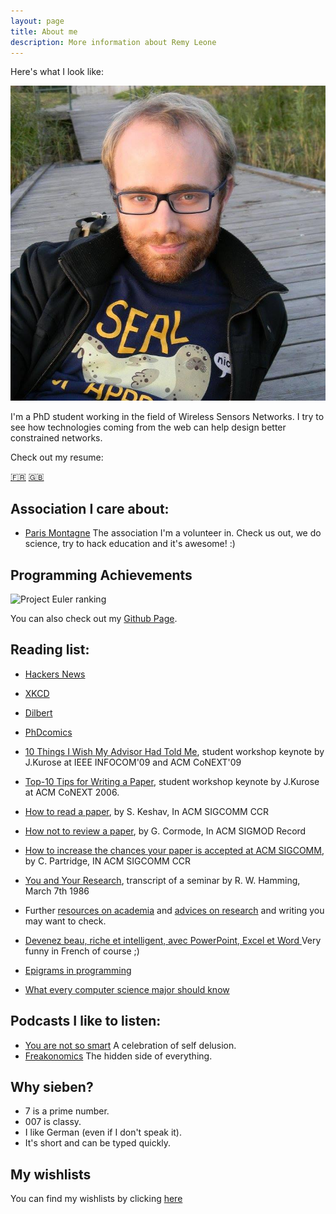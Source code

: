 ```yaml
---
layout: page
title: About me
description: More information about Remy Leone
---
```


Here's what I look like:

![Here is my face](/me.jpg)

I'm a PhD student working in the field of Wireless Sensors Networks. I try to
see how technologies coming from the web can help design better constrained
networks.

Check out my resume:

[:fr:](/cv_fr_leone_remy.pdf)
[:uk:](/cv_en_leone_remy.pdf)

Association I care about:
-------------------------

- [Paris Montagne](//paris-montagne.org) The association I'm a
  volunteer in. Check us out, we do science, try to hack education
  and it's awesome! :)

Programming Achievements
------------------------

![Project Euler ranking](//projecteuler.net/profile/sieben.png)

You can also check out my [Github Page](//github.com/sieben).

Reading list:
-------------

- [Hackers News](//news.ycombinator.com)
- [XKCD](//xkcd.com)
- [Dilbert](//dilbert.com)
- [PhDcomics](//phdcomics.com)

- [10 Things I Wish My Advisor Had Told
  Me](//www-net.cs.umass.edu/kurose/talks/student_keynote_final.pdf),
student workshop keynote by J.Kurose at IEEE INFOCOM'09 and ACM
CoNEXT'09

- [Top-10 Tips for Writing a
  Paper](//www-net.cs.umass.edu/kurose/talks/top_10_tips_for_writing_a_paper.ppt),
student workshop keynote by J.Kurose at ACM CoNEXT 2006.

- [How to read a paper](//portal.acm.org/citation.cfm?id=1273458), by S.
  Keshav, In ACM SIGCOMM CCR

- [How not to review a paper](//portal.acm.org/citation.cfm?id=1519122),
  by G. Cormode, In ACM SIGMOD Record

- [How to increase the chances your paper is accepted at ACM
  SIGCOMM](//sigcomm.org/for-authors/hints-tips-and-guides/author-guide),
by C.  Partridge, IN ACM SIGCOMM CCR

- [You and Your
  Research](//www.cs.virginia.edu/~robins/YouAndYourResearch.html),
transcript of a seminar by R. W. Hamming, March 7th 1986

- Further [resources on
  academia](//www2.cs.utah.edu/~wilson/academia.html) and [advices on
research](//www.cs.cmu.edu/afs/cs.cmu.edu/user/mleone/web/how-to.html)
and writing you may want to check.

- [Devenez beau, riche et intelligent, avec PowerPoint, Excel et Word
  ](//pauillac.inria.fr/~weis/info/haladjian.pdf) Very funny in French
  of course ;)

- [Epigrams in programming](http://www.cs.yale.edu/homes/perlis-alan/quotes.html)

- [What every computer science major should know](http://matt.might.net/articles/what-cs-majors-should-know/)

Podcasts I like to listen:
--------------------------

- [You are not so smart](//youarenotsosmart.com) A celebration of self delusion.
- [Freakonomics](//freakonomics.com) The hidden side of everything.

Why sieben?
-----------

- 7 is a prime number.
- 007 is classy.
- I like German (even if I don't speak it).
- It's short and can be typed quickly.

My wishlists
------------

You can find my wishlists by clicking [here](/wishlist)

<script type="application/ld+json">
{
  "@context": "http://schema.org",
  "@type": "Person",
  "address": {
    "@type": "PostalAddress",
    "addressLocality": "Paris",
    "addressRegion": "Ile de France",
    "postalCode": "75013",
    "streetAddress": "23 Avenue d'Italie"
  },
  "colleague": [
    "http://perso.telecom-paristech.fr/~chaudet"
  ],
  "email": "mailto:remy.leone@telecom-paristech.fr",
  "image": "https://raw.githubusercontent.com/sieben/dotfiles/gh-pages/avatar/face.jpg",
  "jobTitle": "PhD student",
  "name": "Remy Leone",
  "telephone": "+33667564022",
  "url": "http://www.sieben.fr"
}
</script>
